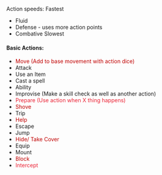 Action speeds:
Fastest
- Fluid
- Defense - uses more action points
- Combative
Slowest

#### Basic Actions:
- <span style="color:rgb(192, 0, 0)">Move (Add to base movement with action dice)</span>
- Attack
- Use an Item
- Cast a spell
- Ability
- Improvise (Make a skill check as well as another action)
- <span style="color:rgb(235, 35, 53)">Prepare (Use action when X thing happens)</span>
- <span style="color:rgb(192, 0, 0)">Shove</span>
- Trip
- <span style="color:rgb(192, 0, 0)">Help</span>
- Escape
- Jump
- <span style="color:rgb(192, 0, 0)">Hide/ Take Cover</span>
- Equip
- Mount
- <span style="color:rgb(192, 0, 0)">Block</span>
- <span style="color:rgb(235, 35, 53)">Intercept</span>
